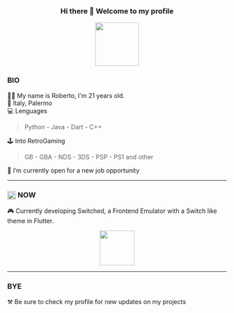 <h3 align="center"> Hi there 👋 Welcome to my profile </h3>
<p align="center"><a href="https://github.com/portal305"><image align="center" src="https://raw.githubusercontent.com/milaan9/milaan9/main/catfly.gif" height="100px" width="100px"></a></p>

### BIO

🧑‍🦰 My name is Roberto, I'm 21 years old.<br>
📍 Italy, Palermo<br>
💻 Lenguages
  > Python - Java - Dart - C++<br>

🕹️ Into RetroGaming
  > GB - GBA - NDS - 3DS - PSP - PS1 and other<br>

💼 I’m currently open for a new job opportunity

<hr>
  
<h3><image align="center" src="https://camo.githubusercontent.com/beb64ff21c883e318e4f5db5231c2ba4175705bea1c9249e82a41ab375db4f75/68747470733a2f2f6d65646961322e67697068792e636f6d2f6d656469612f51737347456d706b79454f684243623765312f67697068792e6769663f6369643d656366303565343761306e336769316266716e74716d6f62386739616964316f796a327772336473336d67373030626c267269643d67697068792e676966" height="20px" width="20px">  NOW</h3>

🎮 Currently developing Switched, a Frontend Emulator with a Switch like theme in Flutter.
<p align="center">
  <a href="https://github.com/portal305">
    <image align="center" src="https://amazeballs.co.za/wp-content/uploads/2017/12/Logo-Animation-1.gif" height="80px" width="80px">
  </a>
</p>

<hr>
  
### BYE
⚒️ Be sure to check my profile for new updates on my projects
